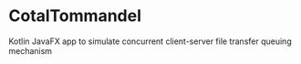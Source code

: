 # CotalTommandel

Kotlin JavaFX app to simulate concurrent client-server file transfer queuing mechanism
